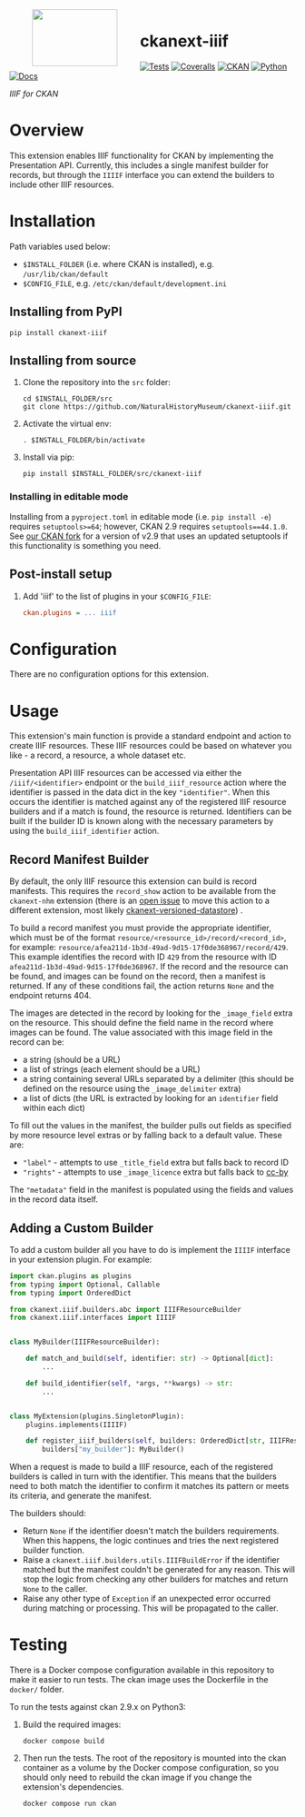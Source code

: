 <!--header-start-->
<img src="https://data.nhm.ac.uk/images/nhm_logo.svg" align="left" width="150px" height="100px" hspace="40"/>

# ckanext-iiif

[![Tests](https://img.shields.io/github/actions/workflow/status/NaturalHistoryMuseum/ckanext-iiif/main.yml?style=flat-square)](https://github.com/NaturalHistoryMuseum/ckanext-iiif/actions/workflows/main.yml)
[![Coveralls](https://img.shields.io/coveralls/github/NaturalHistoryMuseum/ckanext-iiif/main?style=flat-square)](https://coveralls.io/github/NaturalHistoryMuseum/ckanext-iiif)
[![CKAN](https://img.shields.io/badge/ckan-2.9.7-orange.svg?style=flat-square)](https://github.com/ckan/ckan)
[![Python](https://img.shields.io/badge/python-3.6%20%7C%203.7%20%7C%203.8-blue.svg?style=flat-square)](https://www.python.org/)
[![Docs](https://img.shields.io/readthedocs/ckanext-iiif?style=flat-square)](https://ckanext-iiif.readthedocs.io)

_IIIF for CKAN_

<!--header-end-->

# Overview

<!--overview-start-->
This extension enables IIIF functionality for CKAN by implementing the Presentation API.
Currently, this includes a single manifest builder for records, but through the `IIIIF`
interface you can extend the builders to include other IIIF resources.

<!--overview-end-->

# Installation

<!--installation-start-->
Path variables used below:
- `$INSTALL_FOLDER` (i.e. where CKAN is installed), e.g. `/usr/lib/ckan/default`
- `$CONFIG_FILE`, e.g. `/etc/ckan/default/development.ini`

## Installing from PyPI

```shell
pip install ckanext-iiif
```

## Installing from source

1. Clone the repository into the `src` folder:
   ```shell
   cd $INSTALL_FOLDER/src
   git clone https://github.com/NaturalHistoryMuseum/ckanext-iiif.git
   ```

2. Activate the virtual env:
   ```shell
   . $INSTALL_FOLDER/bin/activate
   ```

3. Install via pip:
   ```shell
   pip install $INSTALL_FOLDER/src/ckanext-iiif
   ```

### Installing in editable mode

Installing from a `pyproject.toml` in editable mode (i.e. `pip install -e`) requires `setuptools>=64`; however, CKAN 2.9 requires `setuptools==44.1.0`. See [our CKAN fork](https://github.com/NaturalHistoryMuseum/ckan) for a version of v2.9 that uses an updated setuptools if this functionality is something you need.

## Post-install setup

1. Add 'iiif' to the list of plugins in your `$CONFIG_FILE`:
   ```ini
   ckan.plugins = ... iiif
   ```

<!--installation-end-->

# Configuration

<!--configuration-start-->
There are no configuration options for this extension.

<!--configuration-end-->

# Usage

<!--usage-start-->
This extension's main function is provide a standard endpoint and action to create IIIF
resources.
These IIIF resources could be based on whatever you like - a record, a resource, a whole
dataset etc.

Presentation API IIIF resources can be accessed via either the `/iiif/<identifier>`
endpoint or the `build_iiif_resource` action where the identifier is passed in the data
dict in the key `"identifier"`.
When this occurs the identifier is matched against any of the registered IIIF resource
builders and if a match is found, the resource is returned.
Identifiers can be built if the builder ID is known along with the necessary parameters
by using the `build_iiif_identifier` action.

## Record Manifest Builder

By default, the only IIIF resource this extension can build is record manifests.
This requires the `record_show` action to be available from the `ckanext-nhm` extension
(there is
an [open issue](https://github.com/NaturalHistoryMuseum/ckanext-nhm/issues/602) to move
this action to a different extension, most likely
[ckanext-versioned-datastore](https://github.com/NaturalHistoryMuseum/ckanext-versioned-datastore))
.

To build a record manifest you must provide the appropriate identifier, which must be of
the format `resource/<resource_id>/record/<record_id>`, for example:
`resource/afea211d-1b3d-49ad-9d15-17f0de368967/record/429`.
This example identifies the record with ID `429` from the resource with ID
`afea211d-1b3d-49ad-9d15-17f0de368967`.
If the record and the resource can be found, and images can be found on the record, then
a manifest is returned.
If any of these conditions fail, the action returns `None` and the endpoint returns 404.

The images are detected in the record by looking for the `_image_field` extra on the
resource.
This should define the field name in the record where images can be found.
The value associated with this image field in the record can be:

- a string (should be a URL)
- a list of strings (each element should be a URL)
- a string containing several URLs separated by a delimiter (this should be defined on
  the resource using the `_image_delimiter` extra)
- a list of dicts (the URL is extracted by looking for an `identifier` field within
  each dict)

To fill out the values in the manifest, the builder pulls out fields as specified by
more resource level extras or by falling back to a default value.
These are:

- `"label"` - attempts to use `_title_field` extra but falls back to record ID
- `"rights"` - attempts to use `_image_licence` extra but falls back
  to [cc-by](https://creativecommons.org/licenses/by/4.0/)

The `"metadata"` field in the manifest is populated using the fields and values in the
record data itself.

## Adding a Custom Builder

To add a custom builder all you have to do is implement the `IIIIF` interface in your
extension plugin.
For example:

```python
import ckan.plugins as plugins
from typing import Optional, Callable
from typing import OrderedDict

from ckanext.iiif.builders.abc import IIIFResourceBuilder
from ckanext.iiif.interfaces import IIIIF


class MyBuilder(IIIFResourceBuilder):

    def match_and_build(self, identifier: str) -> Optional[dict]:
        ...

    def build_identifier(self, *args, **kwargs) -> str:
        ...


class MyExtension(plugins.SingletonPlugin):
    plugins.implements(IIIIF)

    def register_iiif_builders(self, builders: OrderedDict[str, IIIFResourceBuilder]):
        builders["my_builder"]: MyBuilder()
```

When a request is made to build a IIIF resource, each of the registered builders is
called in turn with the identifier.
This means that the builders need to both match the identifier to confirm it matches its
pattern or meets its criteria, and generate the manifest.

The builders should:

- Return `None` if the identifier doesn't match the builders requirements. When this
  happens, the logic continues and tries the next registered builder function.
- Raise a `ckanext.iiif.builders.utils.IIIFBuildError` if the identifier matched but the
  manifest couldn't be generated for any reason. This will stop the logic from checking
  any other builders for matches and return `None` to the caller.
- Raise any other type of `Exception` if an unexpected error occurred during matching or
  processing. This will be propagated to the caller.

<!--usage-end-->

# Testing

<!--testing-start-->
There is a Docker compose configuration available in this repository to make it easier to run tests. The ckan image uses the Dockerfile in the `docker/` folder.

To run the tests against ckan 2.9.x on Python3:

1. Build the required images:
   ```shell
   docker compose build
   ```

2. Then run the tests.
   The root of the repository is mounted into the ckan container as a volume by the Docker compose
   configuration, so you should only need to rebuild the ckan image if you change the extension's
   dependencies.
   ```shell
   docker compose run ckan
   ```

<!--testing-end-->
